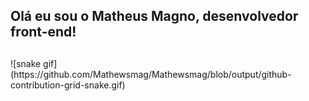 ## Olá eu sou o Matheus Magno, desenvolvedor front-end!
  
  ##
 
<div> 
  ![snake gif](https://github.com/Mathewsmag/Mathewsmag/blob/output/github-contribution-grid-snake.gif)
</div>
